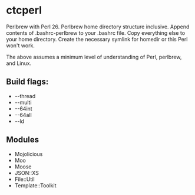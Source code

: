 # ctcperl
Perlbrew with Perl 26.  Perlbrew home directory structure inclusive.  Append contents of .bashrc-perlbrew to your .bashrc file.  Copy everything else to your home directory.  Create the necessary symlink for homedir or this Perl won't work.

The above assumes a minimum level of understanding of Perl, perlbrew, and Linux.

## Build flags:
  - --thread
  - --multi
  - --64int
  - --64all
  - --ld

## Modules
  - Mojolicious
  - Moo
  - Moose
  - JSON::XS
  - File::Util
  - Template::Toolkit
